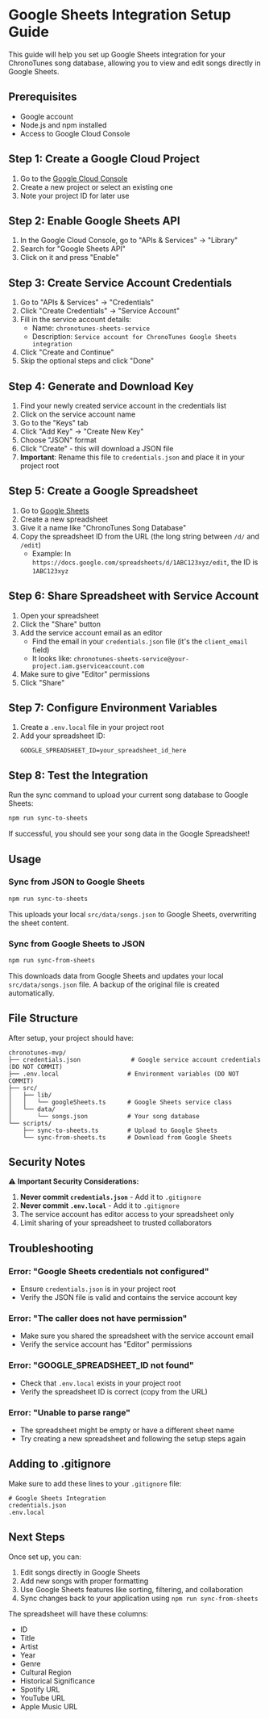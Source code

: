# Google Sheets Integration Setup Guide

This guide will help you set up Google Sheets integration for your ChronoTunes song database, allowing you to view and edit songs directly in Google Sheets.

## Prerequisites

- Google account
- Node.js and npm installed
- Access to Google Cloud Console

## Step 1: Create a Google Cloud Project

1. Go to the [Google Cloud Console](https://console.cloud.google.com/)
2. Create a new project or select an existing one
3. Note your project ID for later use

## Step 2: Enable Google Sheets API

1. In the Google Cloud Console, go to "APIs & Services" → "Library"
2. Search for "Google Sheets API"
3. Click on it and press "Enable"

## Step 3: Create Service Account Credentials

1. Go to "APIs & Services" → "Credentials"
2. Click "Create Credentials" → "Service Account"
3. Fill in the service account details:
   - Name: `chronotunes-sheets-service`
   - Description: `Service account for ChronoTunes Google Sheets integration`
4. Click "Create and Continue"
5. Skip the optional steps and click "Done"

## Step 4: Generate and Download Key

1. Find your newly created service account in the credentials list
2. Click on the service account name
3. Go to the "Keys" tab
4. Click "Add Key" → "Create New Key"
5. Choose "JSON" format
6. Click "Create" - this will download a JSON file
7. **Important**: Rename this file to `credentials.json` and place it in your project root

## Step 5: Create a Google Spreadsheet

1. Go to [Google Sheets](https://sheets.google.com)
2. Create a new spreadsheet
3. Give it a name like "ChronoTunes Song Database"
4. Copy the spreadsheet ID from the URL (the long string between `/d/` and `/edit`)
   - Example: In `https://docs.google.com/spreadsheets/d/1ABC123xyz/edit`, the ID is `1ABC123xyz`

## Step 6: Share Spreadsheet with Service Account

1. Open your spreadsheet
2. Click the "Share" button
3. Add the service account email as an editor
   - Find the email in your `credentials.json` file (it's the `client_email` field)
   - It looks like: `chronotunes-sheets-service@your-project.iam.gserviceaccount.com`
4. Make sure to give "Editor" permissions
5. Click "Share"

## Step 7: Configure Environment Variables

1. Create a `.env.local` file in your project root
2. Add your spreadsheet ID:
   ```
   GOOGLE_SPREADSHEET_ID=your_spreadsheet_id_here
   ```

## Step 8: Test the Integration

Run the sync command to upload your current song database to Google Sheets:

```bash
npm run sync-to-sheets
```

If successful, you should see your song data in the Google Spreadsheet!

## Usage

### Sync from JSON to Google Sheets
```bash
npm run sync-to-sheets
```
This uploads your local `src/data/songs.json` to Google Sheets, overwriting the sheet content.

### Sync from Google Sheets to JSON
```bash
npm run sync-from-sheets
```
This downloads data from Google Sheets and updates your local `src/data/songs.json` file. A backup of the original file is created automatically.

## File Structure

After setup, your project should have:
```
chronotunes-mvp/
├── credentials.json              # Google service account credentials (DO NOT COMMIT)
├── .env.local                   # Environment variables (DO NOT COMMIT)
├── src/
│   ├── lib/
│   │   └── googleSheets.ts      # Google Sheets service class
│   └── data/
│       └── songs.json           # Your song database
└── scripts/
    ├── sync-to-sheets.ts        # Upload to Google Sheets
    └── sync-from-sheets.ts      # Download from Google Sheets
```

## Security Notes

⚠️ **Important Security Considerations:**

1. **Never commit `credentials.json`** - Add it to `.gitignore`
2. **Never commit `.env.local`** - Add it to `.gitignore`
3. The service account has editor access to your spreadsheet only
4. Limit sharing of your spreadsheet to trusted collaborators

## Troubleshooting

### Error: "Google Sheets credentials not configured"
- Ensure `credentials.json` is in your project root
- Verify the JSON file is valid and contains the service account key

### Error: "The caller does not have permission"
- Make sure you shared the spreadsheet with the service account email
- Verify the service account has "Editor" permissions

### Error: "GOOGLE_SPREADSHEET_ID not found"
- Check that `.env.local` exists in your project root
- Verify the spreadsheet ID is correct (copy from the URL)

### Error: "Unable to parse range"
- The spreadsheet might be empty or have a different sheet name
- Try creating a new spreadsheet and following the setup steps again

## Adding to .gitignore

Make sure to add these lines to your `.gitignore` file:
```
# Google Sheets Integration
credentials.json
.env.local
```

## Next Steps

Once set up, you can:
1. Edit songs directly in Google Sheets
2. Add new songs with proper formatting
3. Use Google Sheets features like sorting, filtering, and collaboration
4. Sync changes back to your application using `npm run sync-from-sheets`

The spreadsheet will have these columns:
- ID
- Title
- Artist
- Year
- Genre
- Cultural Region
- Historical Significance
- Spotify URL
- YouTube URL
- Apple Music URL